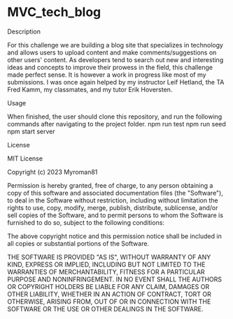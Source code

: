 # MVC_tech_blog

Description

For this challenge we are building a blog site that specializes in technology and allows users to upload content and make comments/suggestions on other users' content.  As developers tend to search out new and interesting ideas and concepts to improve their prowess in the field, this challenge made perfect sense.  It is however a work in progress like most of my submissions. I was once again helped by my instructor Leif Hetland, the TA Fred Kamm, my classmates, and my tutor Erik Hoversten.  

Usage

When finished, the user should clone this repository, and run the following commands after navigating to the project folder. 
npm run test
npm run seed
npm start server

License

MIT License

Copyright (c) 2023 Myroman81

Permission is hereby granted, free of charge, to any person obtaining a copy
of this software and associated documentation files (the "Software"), to deal
in the Software without restriction, including without limitation the rights
to use, copy, modify, merge, publish, distribute, sublicense, and/or sell
copies of the Software, and to permit persons to whom the Software is
furnished to do so, subject to the following conditions:

The above copyright notice and this permission notice shall be included in all
copies or substantial portions of the Software.

THE SOFTWARE IS PROVIDED "AS IS", WITHOUT WARRANTY OF ANY KIND, EXPRESS OR
IMPLIED, INCLUDING BUT NOT LIMITED TO THE WARRANTIES OF MERCHANTABILITY,
FITNESS FOR A PARTICULAR PURPOSE AND NONINFRINGEMENT. IN NO EVENT SHALL THE
AUTHORS OR COPYRIGHT HOLDERS BE LIABLE FOR ANY CLAIM, DAMAGES OR OTHER
LIABILITY, WHETHER IN AN ACTION OF CONTRACT, TORT OR OTHERWISE, ARISING FROM,
OUT OF OR IN CONNECTION WITH THE SOFTWARE OR THE USE OR OTHER DEALINGS IN THE
SOFTWARE.

